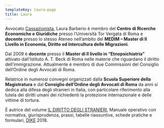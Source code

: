 ```yaml
---
templateKey: laura-page
title: Laura
---
```

Avvocato [Cassazionista](https://www.ordineavvocatiroma.it/wp-content/themes/oar/SchedaIscritto.php?id=1393&elenco=1), Laura Barberio è membro del **Centro di Ricerche Economiche e Giuridiche** presso l’Università Tor Vergata di Roma e **docente** presso lo stesso Ateneo nell’ambito del **MEDIM – Master di II Livello in Economia, Diritto ed Intercultura delle Migrazioni**.

Dal 2009 è **docente** presso il **Master di II livello in “Etnopsichiatria”** attivato dall’Istituto A. T. Beck di Roma nelle materie che riguardano il diritto dell’immigrazione.  Attualmente è membro di due Commissioni del Consiglio dell’Ordine degli Avvocati di Roma.

Relatrice in numerosi convegni organizzati dalla **Scuola Superiore della Magistratura** e dal **Consiglio dell’Ordine degli Avvocati di Roma** da anni si dedica alla difesa degli stranieri in Italia, con particolare riferimento alla tutela dei diritti umani dei richiedenti la protezione internazionale e delle vittime di tortura.

È autrice del volume [IL DIRITTO DEGLI STRANIERI](http://www.dikegiuridica.it/prodotto.php?id=995), Manuale operativo con normativa, giurisprudenza, prassi, tabelle riassuntive, schede pratiche e formulari, [DIKE](http://www.dikegiuridica.it/prodotto.php?id=995) 2018.